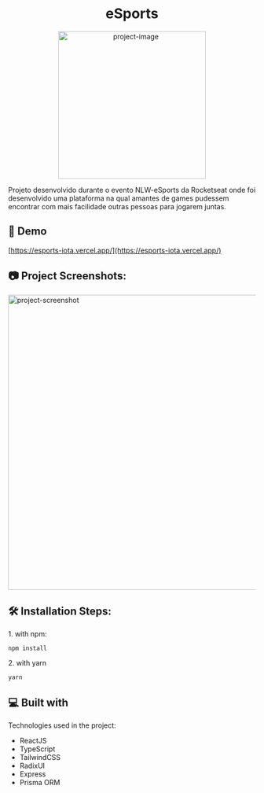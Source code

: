 <h1 align="center" id="title">eSports</h1>

<p align="center">
  <img src="https://user-images.githubusercontent.com/103507450/191256695-848becb8-7d94-4d8c-b6a7-a026072d1e96.png" alt="project-image" width="300" heigth="300" />
 </p>

<p id="description">Projeto desenvolvido durante o evento NLW-eSports da Rocketseat onde foi desenvolvido uma plataforma na qual amantes de games pudessem encontrar com mais facilidade outras pessoas para jogarem juntas.</p>

<h2>🚀 Demo</h2>

[https://esports-iota.vercel.app/](https://esports-iota.vercel.app/)

<h2>📷 Project Screenshots:</h2>

<img src="https://user-images.githubusercontent.com/103507450/191256224-00bf1af4-b433-4a85-8fa5-c91c52bdf97b.png" alt="project-screenshot" width="1020" height="600/">

<h2>🛠️ Installation Steps:</h2>

<p>1. with npm:</p>

```
npm install
```

<p>2. with yarn</p>

```
yarn
```

  
  
<h2>💻 Built with</h2>

Technologies used in the project:

*   ReactJS
*   TypeScript
*   TailwindCSS
*   RadixUI
*   Express
*   Prisma ORM
